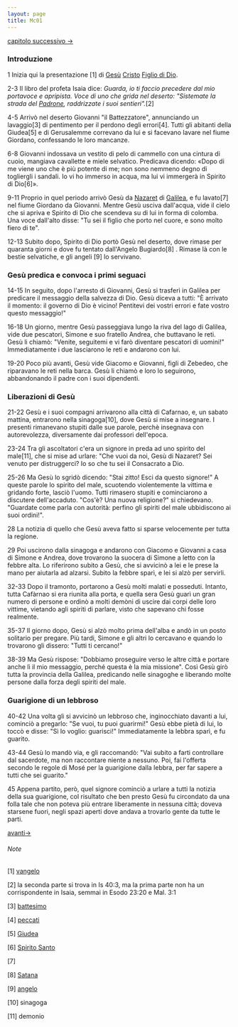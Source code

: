 ```yaml
---
layout: page
title: Mc01
---
```


 [capitolo successivo ->](Mc02.html)

### Introduzione
1 Inizia qui la presentazione [1] di [Gesù](/g/Gesù "wikilink") [Cristo](/Cristo "wikilink") [Figlio di Dio](/Figlio_di_Dio "wikilink").

2-3 Il libro del profeta Isaia dice: *Guarda, io ti faccio precedere dal mio portavoce e apripista. Voce di uno che grida nel deserto: "Sistemate la strada del [Padrone](/g/Signore "wikilink"), raddrizzate i suoi sentieri".*[2]

4-5 Arrivò nel deserto Giovanni "il Battezzatore", annunciando un lavaggio[3] di pentimento per il perdono degli errori[4]. Tutti gli abitanti della Giudea[5] e di Gerusalemme correvano da lui e si facevano lavare nel fiume Giordano, confessando le loro mancanze.

6-8 Giovanni indossava un vestito di pelo di cammello con una cintura di cuoio, mangiava cavallette e miele selvatico. Predicava dicendo: «Dopo di me viene uno che è più potente di me; non sono nemmeno degno di togliergli i sandali. Io vi ho immerso in acqua, ma lui vi immergerà in Spirito di Dio[6]».

9-11 Proprio in quel periodo arrivò Gesù da [Nazaret](/Nazaret "wikilink") di [Galilea](/Galilea "wikilink"), e fu lavato[7] nel fiume Giordano da Giovanni. Mentre Gesù usciva dall'acqua, vide il cielo che si apriva e Spirito di Dio che scendeva su di lui in forma di colomba. Una voce dall'alto disse: "Tu sei il figlio che porto nel cuore, e sono molto fiero di te".

12-13 Subito dopo, Spirito di Dio portò Gesù nel deserto, dove rimase per quaranta giorni e dove fu tentato dall'Angelo Bugiardo[8] . Rimase là con le bestie selvatiche, e gli angeli [9] lo servivano.

### Gesù predica e convoca i primi seguaci
14-15 In seguito, dopo l'arresto di Giovanni, Gesù si trasferì in Galilea per predicare il messaggio della salvezza di Dio. Gesù diceva a tutti: "È arrivato il momento: il governo di Dio è vicino! Pentitevi dei vostri errori e fate vostro questo messaggio!"

16-18 Un giorno, mentre Gesù passeggiava lungo la riva del lago di Galilea, vide due pescatori, Simone e suo fratello Andrea, che buttavano le reti. Gesù li chiamò: "Venite, seguitemi e vi farò diventare pescatori di uomini!" Immediatamente i due lasciarono le reti e andarono con lui.

19-20 Poco più avanti, Gesù vide Giacomo e Giovanni, figli di Zebedeo, che riparavano le reti nella barca. Gesù li chiamò e loro lo seguirono, abbandonando il padre con i suoi dipendenti.

### Liberazioni di Gesù
21-22 Gesù e i suoi compagni arrivarono alla città di Cafarnao, e, un sabato mattina, entrarono nella sinagoga[10], dove Gesù si mise a insegnare. I presenti rimanevano stupiti dalle sue parole, perchè insegnava con autorevolezza, diversamente dai professori dell'epoca.

23-24 Tra gli ascoltatori c'era un signore in preda ad uno spirito del male[11], che si mise ad urlare: "Che vuoi da noi, Gesù di Nazaret? Sei venuto per distruggerci? Io so che tu sei il Consacrato a Dio.

25-26 Ma Gesù lo sgridò dicendo: "Stai zitto! Esci da questo signore!" A queste parole lo spirito del male, scuotendo violentemente la vittima e gridando forte, lasciò l'uomo. Tutti rimasero stupiti e cominciarono a discutere dell'accaduto. "Cos'è? Una nuova religione?" si chiedevano. "Guardate come parla con autorità: perfino gli spiriti del male ubbidiscono ai suoi ordini!".

28 La notizia di quello che Gesù aveva fatto si sparse velocemente per tutta la regione.

29 Poi uscirono dalla sinagoga e andarono con Giacomo e Giovanni a casa di Simone e Andrea, dove trovarono la suocera di Simone a letto con la febbre alta. Lo riferirono subito a Gesù, che si avvicinò a lei e le prese la mano per aiutarla ad alzarsi. Subito la febbre sparì, e lei si alzò per servirli.

32-33 Dopo il tramonto, portarono a Gesù molti malati e posseduti. Intanto, tutta Cafàrnao si era riunita alla porta, e quella sera Gesù guarì un gran numero di persone e ordinò a molti demòni di uscire dai corpi delle loro vittime, vietando agli spiriti di parlare, visto che sapevano chi fosse realmente.

35-37 Il giorno dopo, Gesù si alzò molto prima dell'alba e andò in un posto solitario per pregare. Più tardi, Simone e gli altri lo cercavano e quando lo trovarono gli dissero: "Tutti ti cercano!"

38-39 Ma Gesù rispose: "Dobbiamo proseguire verso le altre città e portare anche lì il mio messaggio, perché questa è la mia missione". Così Gesù girò tutta la provincia della Galilea, predicando nelle sinagoghe e liberando molte persone dalla forza degli spiriti del male.

### Guarigione di un lebbroso
40-42 Una volta gli si avvicinò un lebbroso che, inginocchiato davanti a lui, cominciò a pregarlo: "Se vuoi, tu puoi guarirmi!" Gesù ebbe pietà di lui, lo toccò e disse: "Sì lo voglio: guarisci!" Immediatamente la lebbra sparì, e fu guarito.

43-44 Gesù lo mandò via, e gli raccomandò: "Vai subito a farti controllare dal sacerdote, ma non raccontare niente a nessuno. Poi, fai l'offerta secondo le regole di Mosé per la guarigione dalla lebbra, per far sapere a tutti che sei guarito."

45 Appena partito, però, quel signore cominciò a urlare a tutti la notizia della sua guarigione, col risultato che ben presto Gesù fu circondato da una folla tale che non poteva più entrare liberamente in nessuna città; doveva starsene fuori, negli spazi aperti dove andava a trovarlo gente da tutte le parti.

 [avanti->](Mc02.html)
 
###### Note
[1] [vangelo](/g/vangelo "wikilink")

[2] la seconda parte si trova in Is 40:3, ma la prima parte non ha un corrispondente in Isaia, semmai in Esodo 23:20 e Mal. 3:1

[3] [battesimo](/g/battesimo "wikilink")

[4] [peccati](/g/peccato "wikilink")

[5] [Giudea](/g/Giudea "wikilink")

[6] [Spirito Santo](/g/Spirito_Santo "wikilink")

[7]

[8] [Satana](/g/Satana "wikilink")

[9] [angelo](/g/angelo "wikilink")

[10] sinagoga

[11] demonio
